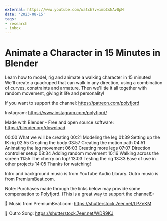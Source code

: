 ```yaml
---
external: https://www.youtube.com/watch?v=imbIsNAvUpM
date: '2023-08-15'
tags:
- research
- inbox
---
```


# Animate a Character in 15 Minutes in Blender

Learn how to model, rig and animate a walking character in 15 minutes! We'll create a quadruped that can walk in any direction, using a combination of curves, constraints and armature. Then we'll tie it all together with random movement, giving it life and personality!

If you want to support the channel: https://patreon.com/polyfjord

Instagram: https://www.instagram.com/polyfjord/

Made with Blender - Free and open source software: https://blender.org/download

00:00 What we will be creating
00:21 Modeling the leg
01:39 Setting up the IK rig
02:55 Creating the body
03:57 Creating the motion path
04:51 Animating the leg movement
06:03 Creating more legs
07:07 Direction controller setup
08:34 Adding random movement
10:16 Walking across the screen
11:55 The cherry on top!
13:03 Testing the rig
13:33 Ease of use in other projects
14:05 Thanks for watching!

Intro and background music is from YouTube Audio Library. Outro music is from PremiumBeat.com.

Note: Purchases made through the links below may provide some compensation to Polyfjord. (This is a great way to support the channel!):

🎵 Music from PremiumBeat.com:
https://shutterstock.7eer.net/LPZeKM

🎵 Outro Song:
https://shutterstock.7eer.net/WDR9KJ
